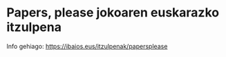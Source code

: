 Papers, please jokoaren euskarazko itzulpena
============================================

Info gehiago: https://ibaios.eus/itzulpenak/papersplease
